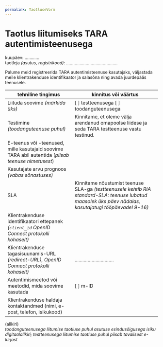 ```yaml
---
permalink: TaotluseVorm
---
```


# Taotlus liitumiseks TARA autentimisteenusega

kuupäev: ............<br>
taotleja _(asutus, registrikood)_: ..........................................

Palume meid registreerida TARA autentimisteenuse kasutajaks, väljastada meile klientrakenduse identifikaator ja salasõna ning avada juurdepääs teenusele.

| tehniline tingimus  |  kinnitus või väärtus  |
|----------------------------------------------------|-------------------------|
| Liituda soovime _(märkida üks)_ | [ ] testteenusega [ ] toodanguteenusega |
| Testimine _(toodanguteenuse puhul)_  | Kinnitame, et oleme välja arendanud omapoolse liidese ja seda TARA testteenuse vastu testinud. |
| E-teenus või -teenused, mille kasutajaid soovime TARA abil autentida (_piisab teenuse nimetusest_) | |
| Kasutajate arvu prognoos _(vabas sõnastuses)_ | |
| SLA | Kinnitame nõustumist teenuse SLA-ga _(testteenusele kehtib RIA standard-SLA: teenuse lubatud maasolek üks päev nädalas, kasutajatugi tööpäevadel 9-16)_ |
| Klientrakenduse identifikaatori ettepanek _(`client_id` OpenID Connect protokolli kohaselt)_ |  |
| Klientrakenduse tagasisuunamis-URL _(redirect-URL), OpenID Connect protokolli kohaselt)_ |  .............................. |
| Autentimismeetod või meetodid, mida soovime kasutada | [ ] m-ID |
| Klientrakenduse haldaja kontaktandmed (nimi, e-post, telefon, isikukood) |  |

(allkiri)<br>
_toodanguteenusega liitumise taotluse puhul asutuse esindusõigusega isiku digitaalallkiri; testteenusega liitumise taotluse puhul piisab tavalisest e-kirjast_
